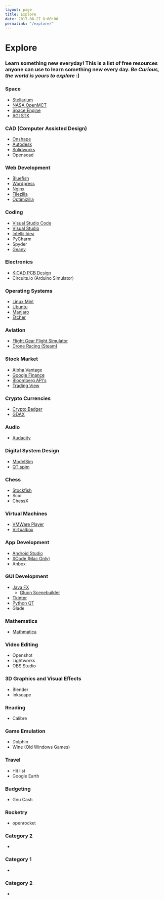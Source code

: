 ```yaml
---
layout: page
title: Explore
date: 2017-08-27 8:00:00
permalink: "/explore/"
---
```


<div id="gtadvice-content" markdown="1">

# Explore

### Learn something new everyday! This is a list of free resources **anyone** can use to learn something new every day. *Be Curious, the world is yours to explore* :)


<div class="advice-primary" markdown="1">

### Space

- [Stellarium](http://stellarium.org/)
- [NASA OpenMCT](https://openmct-demo.herokuapp.com/)
- [Space Engine](http://spaceengine.org/)
- [AGI STK](https://www.agi.com/products/engineering-tools)

</div>


<div class="advice-secondary" markdown="1">

### CAD (Computer Assisted Design)

- [Onshape](https://www.onshape.com/)
- [Autodesk](https://www.autodesk.com/education/home)
- [Solidworks](http://www.solidworks.com/sw/industries/education/engineering-education-software.htm)
- Openscad

</div>


<div class="advice-primary" markdown="1">

### Web Development

- [Bluefish](http://bluefish.openoffice.nl/screenshots.html)
- [Wordpress](https://wordpress.org/download/)
- [Nginx](https://www.nginx.com/)
- [Filezilla](https://filezilla-project.org/)
- [Optimizilla](http://optimizilla.com/)

</div>


<div class="advice-secondary" markdown="1">

### Coding

- [Visual Studio Code](https://code.visualstudio.com/)
- [Visual Studio](https://www.visualstudio.com/vs/community/)
- [Intellij Idea](https://www.jetbrains.com/idea/download/)
- PyCharm
- Spyder
- [Geany](https://www.geany.org/Download/Releases)

</div>


<div class="advice-primary" markdown="1">

### Electronics

- [KiCAD PCB Design](http://kicad-pcb.org/)
- Circuits.io (Arduino Simulator)

</div>


<div class="advice-secondary" markdown="1">

### Operating Systems

- [Linux Mint](https://linuxmint.com/)
- [Ubuntu](https://www.ubuntu.com/)
- [Manjaro](https://manjaro.org/)
- [Etcher](https://etcher.io/)

</div>


<div class="advice-primary" markdown="1">

### Aviation

- [Flight Gear Flight Simulator](http://www.flightgear.org/)
- [Drone Racing (Steam)](http://store.steampowered.com/app/691730/FPV_Drone_Simulator/)

</div>


<div class="advice-secondary" markdown="1">

### Stock Market

- [Alpha Vantage](https://www.alphavantage.co/)
- [Google Finance](https://finance.google.com/finance)
- [Bloomberg API's](https://www.bloomberg.com/professional/support/api-library/)
- [Trading View](https://www.tradingview.com/)

</div>


<div class="advice-primary" markdown="1">

### Crypto Currencies

- [Crypto Badger](http://www.cryptobadger.com/2017/04/build-ethereum-mining-rig-hardware/)
- [GDAX](https://www.gdax.com/trade/ETH-USD)

</div>


<div class="advice-secondary" markdown="1">

### Audio

- [Audacity](http://www.audacityteam.org/)

</div>


<div class="advice-primary" markdown="1">

### Digital System Design

- [ModelSim](https://www.mentor.com/company/higher_ed/modelsim-student-edition)
- [QT spim](http://spimsimulator.sourceforge.net/)

</div>


<div class="advice-secondary" markdown="1">

### Chess

- [Stockfish](https://stockfishchess.org/)
- Scid
- ChessX

</div>


<div class="advice-primary" markdown="1">

### Virtual Machines

- [VMWare Player](https://www.vmware.com/products/workstation-player/workstation-player-evaluation.html)
- [Virtualbox](https://www.virtualbox.org/wiki/Downloads)

</div>


<div class="advice-secondary" markdown="1">

### App Development

- [Android Studio](https://developer.android.com/studio/index.html?gclid=Cj0KCQiAl8rQBRDrARIsAEW_To_usYrGAyCBmc9-NgQv-lfpJ3NgvftF7r9SZ4WVAmINoUU85w5jp0AaAmAyEALw_wcB)
- [XCode (Mac Only)](https://developer.apple.com/xcode/downloads/)
- Anbox

</div>


<div class="advice-primary" markdown="1">

### GUI Development

- [Java FX](http://www.oracle.com/technetwork/java/javase/downloads/jdk8-downloads-2133151.html)
    - [Gluon Scenebuilder](http://gluonhq.com/products/scene-builder/)
- [Tkinter](https://wiki.python.org/moin/TkInter)
- [Python QT](https://sourceforge.net/projects/pyqt/)
- Glade

</div>


<div class="advice-secondary" markdown="1">

### Mathematics

- [Mathmatica](http://www.wolfram.com/solutions/education/students/)

</div>


<div class="advice-primary" markdown="1">

### Video Editing

- Openshot
- Lightworks
- OBS Studio

</div>


<div class="advice-secondary" markdown="1">

### 3D Graphics and Visual Effects

- Blender
- Inkscape

</div>


<div class="advice-primary" markdown="1">

### Reading

- Calibre

</div>


<div class="advice-secondary" markdown="1">

### Game Emulation

- Dolphin
- Wine (Old Windows Games)

</div>


<div class="advice-primary" markdown="1">

### Travel

- Hit list
- Google Earth

</div>


<div class="advice-secondary" markdown="1">

### Budgeting

- Gnu Cash

</div>


<div class="advice-primary" markdown="1">

### Rocketry

- openrocket

</div>


<div class="advice-secondary" markdown="1">

### Category 2

- 

</div>


<div class="advice-primary" markdown="1">

### Category 1

- 

</div>


<div class="advice-secondary" markdown="1">

### Category 2

- 

</div>